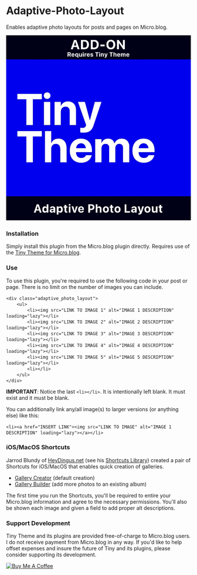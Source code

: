 # Adaptive-Photo-Layout

Enables adaptive photo layouts for posts and pages on Micro.blog.

![Adaptive Photo Layout Icon](https://github.com/MattSLangford/Adaptive-Photo-Layout/blob/main/screenshot.jpg?raw=true)

### Installation

Simply install this plugin from the Micro.blog plugin directly. Requires use of the [Tiny Theme for Micro.blog](https://tinyformicro.blog).

### Use

To use this plugin, you're required to use the following code in your post or page. There is no limit on the number of images you can include.

```
<div class="adaptive_photo_layout">
	<ul>
		<li><img src="LINK TO IMAGE 1" alt="IMAGE 1 DESCRIPTION" loading="lazy"></li>
		<li><img src="LINK TO IMAGE 2" alt="IMAGE 2 DESCRIPTION" loading="lazy"></li>
		<li><img src="LINK TO IMAGE 3" alt="IMAGE 3 DESCRIPTION" loading="lazy"></li>
		<li><img src="LINK TO IMAGE 4" alt="IMAGE 4 DESCRIPTION" loading="lazy"></li>
		<li><img src="LINK TO IMAGE 5" alt="IMAGE 5 DESCRIPTION" loading="lazy"></li>
		<li></li>
	</ul>
</div>
```

**IMPORTANT**: Notice the last `<li></li>`. It is intentionally left blank. It must exist and it must be blank.

You can additionally link any/all image(s) to larger versions (or anything else) like this:

```
<li><a href="INSERT LINK"><img src="LINK TO IMAGE" alt="IMAGE 1 DESCRIPTION" loading="lazy"></a></li>
```

### iOS/MacOS Shortcuts

Jarrod Blundy of [HeyDingus.net](https://heydingus.net) (see his [Shortcuts Library](https://heydingus.net/shortcuts)) created a pair of Shortcuts for iOS/MacOS that enables quick creation of galleries.

- [Gallery Creator](https://www.icloud.com/shortcuts/d356c88c7d924ec4b14c925febfb1fe0) (default creation)
- [Gallery Builder](https://www.icloud.com/shortcuts/111da86d6f544104936b61320da394dd) (add more photos to an existing album)

The first time you run the Shortcuts, you'll be required to entire your Micro.blog information and agree to the necessary permissions. You'll also be shown each image and given a field to add proper alt descriptions.

### Support Development

Tiny Theme and its plugins are provided free-of-charge to Micro.blog users. I do not receive payment from Micro.blog in any way. If you'd like to help offset expenses and insure the future of Tiny and its plugins, please consider supporting its development.

<a href="https://www.buymeacoffee.com/mattlangford" target="_blank"><img src="https://cdn.buymeacoffee.com/buttons/v2/default-yellow.png" alt="Buy Me A Coffee" style="height: 60px !important;width: 217px !important;" ></a>
